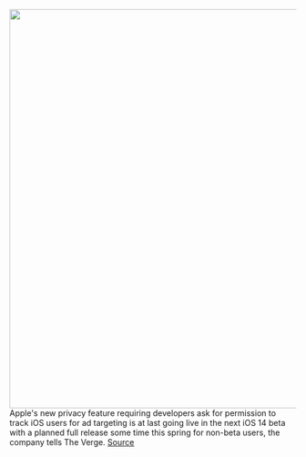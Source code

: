 <img src='https://cdn.vox-cdn.com/thumbor/rpeC8gPpzjoqybYLn5TZ8cBh5YI=/0x0:2040x1360/1200x800/filters:focal(857x517:1183x843)/cdn.vox-cdn.com/uploads/chorus_image/image/68732137/acastro_180604_1777_apple_wwdc_0003.0.jpg' width='700px' /><br/>
Apple's new privacy feature requiring developers ask  for permission to track iOS users for ad targeting is at last going live in the next iOS 14 beta with a planned full release some time this spring for non-beta users, the company tells The Verge.
<a href='https://www.theverge.com/2021/1/28/22253366/apple-app-tracking-transparency-opt-in-requirement-beta-launch'> Source <a/>